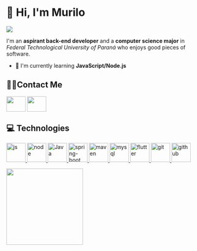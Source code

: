 <h1>👋 Hi, I'm Murilo</h1>  

![](https://komarev.com/ghpvc/?username=murilo-l1&color=blue&style=flat-square)

I'm an **aspirant back-end developer** and a **computer science major** in *Federal Technological University of Paraná* who enjoys good pieces of software.

- 🌱 I'm currently learning **JavaScript/Node.js**
 
<h2 align="left">🐱‍💻Contact Me</h2>
<p align="left">
<a href="https://www.linkedin.com/in/murilo-lusvarghi-garcia-b021aa206/" target="blank"><img align="center" src="https://cdn.jsdelivr.net/npm/simple-icons@3.0.1/icons/linkedin.svg" alt="" height="40" width="50" /></a>
<a href="mailto:murilolusvarghi@outlook.com" target="blank"><img align="center" src="https://cdn.jsdelivr.net/npm/simple-icons@3.0.1/icons/gmail.svg" alt="" height="40" width="50" /></a>
</p>

<h2 align="left">💻 Technologies </h2>
<p align="left"> 
<a href="https://github.com/murilo-l1/htpp-server-js" target="_blank"> <img src="https://cdn.jsdelivr.net/npm/simple-icons@3.0.1/icons/javascript.svg" alt="js" width="50" height="50"/> </a> 
<a href="https://github.com/murilo-l1/htpp-server-js" target="_blank"> <img src="https://cdn.jsdelivr.net/npm/simple-icons@3.0.1/icons/node-dot-js.svg" alt="node" width="50" height="50"/> </a> 
<a href="https://github.com/murilo-l1/spring-restapi-crud-employee" target="_blank"> <img src="https://cdn.jsdelivr.net/npm/simple-icons@3.0.1/icons/java.svg" alt="Java" width="50" height="50"/> </a> 
<a href="https://github.com/murilo-l1/spring-restapi-crud-employee" target="_blank"> <img src="https://cdn.jsdelivr.net/npm/simple-icons@3.0.1/icons/spring.svg" alt="spring-boot" width="50" height="50"/> </a> 
<a href="https://github.com/murilo-l1/spring-restapi-crud-employee" target="_blank"> <img src="https://cdn.jsdelivr.net/npm/simple-icons@3.0.1/icons/apachemaven.svg" alt="maven" width="50" height="50"/> </a> 
<a href="https://github.com/murilo-l1/spring-restapi-crud-employee" target="_blank"> <img src="https://cdn.jsdelivr.net/npm/simple-icons@3.0.1/icons/mysql.svg" alt="mysql" width="50" height="50"/> </a> 
<a href="https://github.com/murilo-l1/projeto-disp-moveis" target="_blank"> <img src="https://cdn.jsdelivr.net/npm/simple-icons@3.0.1/icons/flutter.svg" alt="flutter" width="50" height="50"/> </a> 
<a href="https://github.com/murilo-l1" target="_blank"> <img src="https://cdn.jsdelivr.net/npm/simple-icons@3.0.1/icons/git.svg" alt="git" width="50" height="50"/> </a> 
<a href="https://github.com/murilo-l1" target="_blank"> <img src="https://cdn.jsdelivr.net/npm/simple-icons@3.0.1/icons/github.svg" alt="github" width="50" height="50"/> </a> 

</p>

<a href="https://github.com/murilo-l1/http-server-js">
  <img height=200 align="center" src="https://github-readme-stats.vercel.app/api/top-langs?username=murilo-l1&layout=compact&langs_count=8&card_width=300" />
</a>

